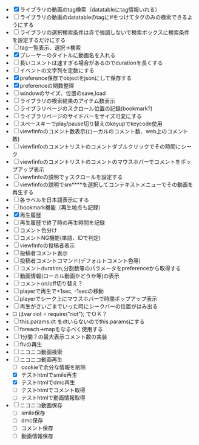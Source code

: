 
- [x] ライブラリの動画のtag検索（datatableにtag情報いれる）
- [ ] ライブラリの動画のdatatableのtagに#をつけてタグのみの検索できるようにする
- [ ] ライブラリの選択検索条件は赤で強調しないで検索ボックスに検索条件を設定するだけにする
- [ ] tag一覧表示、選択->検索
- [x] プレーヤーのタイトルに動画名を入れる
- [ ] 長いコメントは速すぎる場合があるのでdurationを長くする
- [ ] イベントの文字列を定数にする
- [x] preference保存でobjectをjsonにして保存する
- [x] preferenceの関数整理
- [ ] windowのサイズ、位置のsave,load
- [ ] ライブラリの検索結果のアイテム数表示
- [ ] ライブラリページのスクロール位置の記録(bookmark?)
- [ ] ライブラリページのサイドバーをサイズ可変にする
- [ ] スペースキーでplay/pause切り替えのkeyupでkeycode使用
- [ ] viewfinfoのコメント数表示(ローカルのコメント数、web上のコメント数)
- [ ] viewfinfoのコメントリストのコメントダブルクリックでその時間にシーク
- [ ] viewfinfoのコメントリストのコメントのマウスホバーでコメントをポップアップ表示
- [ ] viewfinfoの説明でｙスクロールを設定する
- [ ] viewfinfoの説明でsm****を選択してコンテキストメニューでその動画を再生する
- [ ] 各ラベルを日本語表示にする
- [ ] bookmark機能（再生地点も記録）
- [x] 再生履歴
- [ ] 再生履歴で終了時の再生時間を記録
- [ ] コメント色分け
- [ ] コメントNG機能(単語、IDで判定)
- [ ] viewfinfoの投稿者表示
- [ ] 投稿者コメント表示
- [ ] 投稿者コメントコマンド(デフォルトコメント色等)
- [ ] コメントduration,分割数等のパラメータをpreferenceから取得する
- [ ] 動画情報(ローカル動画かどうか等)の表示
- [ ] コメントon/off切り替え？
- [ ] playerで再生で+1sec, -1secの移動
- [ ] playerでシーク上にマウスホバーで時間ポップアップ表示
- [ ] 再生がさいごまでいった時にシークバーの位置がはみ出る
- [ ] <script src="../node_modules/riot/riot+compiler.min.js"></script>はvar riot = require("riot"); でＯＫ？
- [ ] this.params.dt をdtいらないのでthis.paramsにする
- [ ] foreach->mapをなるべく使用する
- [ ] 1分間？の最大表示コメント数の実装
- [ ] flvの再生
- [ ] ニコニコ動画検索
- [ ] ニコニコ動画再生
  - [ ] cookieで余分な情報を削除
  - [x] テストhtmlでsmile再生
  - [x] テストhtmlでdmc再生
  - [ ] テストhtmlでコメント取得
  - [ ] テストhtmlで動画情報取得
- [ ] ニコニコ動画保存
  - [ ] smile保存
  - [ ] dmc保存
  - [ ] コメント保存
  - [ ] 動画情報保存